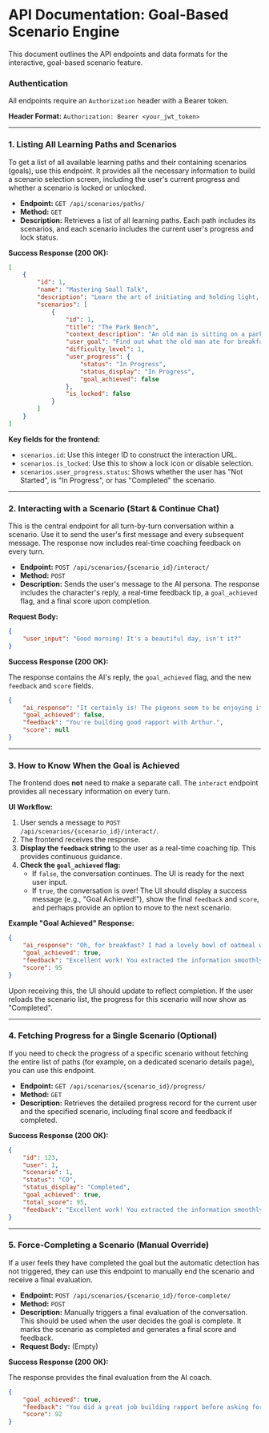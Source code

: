 # API Documentation: Goal-Based Scenario Engine

This document outlines the API endpoints and data formats for the interactive, goal-based scenario feature.

### Authentication

All endpoints require an `Authorization` header with a Bearer token.

**Header Format:**
`Authorization: Bearer <your_jwt_token>`

---

### 1. Listing All Learning Paths and Scenarios

To get a list of all available learning paths and their containing scenarios (goals), use this endpoint. It provides all the necessary information to build a scenario selection screen, including the user's current progress and whether a scenario is locked or unlocked.

*   **Endpoint:** `GET /api/scenarios/paths/`
*   **Method:** `GET`
*   **Description:** Retrieves a list of all learning paths. Each path includes its scenarios, and each scenario includes the current user's progress and lock status.

**Success Response (200 OK):**

```json
[
    {
        "id": 1,
        "name": "Mastering Small Talk",
        "description": "Learn the art of initiating and holding light, engaging conversations.",
        "scenarios": [
            {
                "id": 1,
                "title": "The Park Bench",
                "context_description": "An old man is sitting on a park bench, feeding pigeons. He looks friendly.",
                "user_goal": "Find out what the old man ate for breakfast in a natural, smooth conversation.",
                "difficulty_level": 1,
                "user_progress": {
                    "status": "In Progress",
                    "status_display": "In Progress",
                    "goal_achieved": false
                },
                "is_locked": false
            }
        ]
    }
]
```

**Key fields for the frontend:**

*   `scenarios.id`: Use this integer ID to construct the interaction URL.
*   `scenarios.is_locked`: Use this to show a lock icon or disable selection.
*   `scenarios.user_progress.status`: Shows whether the user has "Not Started", is "In Progress", or has "Completed" the scenario.

---

### 2. Interacting with a Scenario (Start & Continue Chat)

This is the central endpoint for all turn-by-turn conversation within a scenario. Use it to send the user's first message and every subsequent message. The response now includes real-time coaching feedback on every turn.

*   **Endpoint:** `POST /api/scenarios/{scenario_id}/interact/`
*   **Method:** `POST`
*   **Description:** Sends the user's message to the AI persona. The response includes the character's reply, a real-time feedback tip, a `goal_achieved` flag, and a final score upon completion.

**Request Body:**

```json
{
    "user_input": "Good morning! It's a beautiful day, isn't it?"
}
```

**Success Response (200 OK):**

The response contains the AI's reply, the `goal_achieved` flag, and the new `feedback` and `score` fields.

```json
{
    "ai_response": "It certainly is! The pigeons seem to be enjoying it.",
    "goal_achieved": false,
    "feedback": "You're building good rapport with Arthur.",
    "score": null
}
```

---

### 3. How to Know When the Goal is Achieved

The frontend does **not** need to make a separate call. The `interact` endpoint provides all necessary information on every turn.

**UI Workflow:**

1.  User sends a message to `POST /api/scenarios/{scenario_id}/interact/`.
2.  The frontend receives the response.
3.  **Display the `feedback` string** to the user as a real-time coaching tip. This provides continuous guidance.
4.  **Check the `goal_achieved` flag:**
    *   If `false`, the conversation continues. The UI is ready for the next user input.
    *   If `true`, the conversation is over! The UI should display a success message (e.g., "Goal Achieved!"), show the final `feedback` and `score`, and perhaps provide an option to move to the next scenario.

**Example "Goal Achieved" Response:**

```json
{
    "ai_response": "Oh, for breakfast? I had a lovely bowl of oatmeal with berries. Keeps me going all morning!",
    "goal_achieved": true,
    "feedback": "Excellent work! You extracted the information smoothly.",
    "score": 95
}
```

Upon receiving this, the UI should update to reflect completion. If the user reloads the scenario list, the progress for this scenario will now show as "Completed".

---

### 4. Fetching Progress for a Single Scenario (Optional)

If you need to check the progress of a specific scenario without fetching the entire list of paths (for example, on a dedicated scenario details page), you can use this endpoint.

*   **Endpoint:** `GET /api/scenarios/{scenario_id}/progress/`
*   **Method:** `GET`
*   **Description:** Retrieves the detailed progress record for the current user and the specified scenario, including final score and feedback if completed.

**Success Response (200 OK):**

```json
{
    "id": 123,
    "user": 1,
    "scenario": 1,
    "status": "CO",
    "status_display": "Completed",
    "goal_achieved": true,
    "total_score": 95,
    "feedback": "Excellent work! You extracted the information smoothly."
}
```

---

### 5. Force-Completing a Scenario (Manual Override)

If a user feels they have completed the goal but the automatic detection has not triggered, they can use this endpoint to manually end the scenario and receive a final evaluation.

*   **Endpoint:** `POST /api/scenarios/{scenario_id}/force-complete/`
*   **Method:** `POST`
*   **Description:** Manually triggers a final evaluation of the conversation. This should be used when the user decides the goal is complete. It marks the scenario as completed and generates a final score and feedback.
*   **Request Body:** (Empty)

**Success Response (200 OK):**

The response provides the final evaluation from the AI coach.

```json
{
    "goal_achieved": true,
    "feedback": "You did a great job building rapport before asking for the information.",
    "score": 92
}
``` 